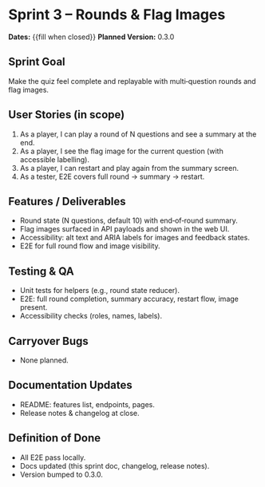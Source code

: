# Sprint 3 – Rounds & Flag Images
**Dates:** {{fill when closed}}
**Planned Version:** 0.3.0

## Sprint Goal
Make the quiz feel complete and replayable with multi‑question rounds and flag images.

## User Stories (in scope)
1. As a player, I can play a round of N questions and see a summary at the end.
2. As a player, I see the flag image for the current question (with accessible labelling).
3. As a player, I can restart and play again from the summary screen.
4. As a tester, E2E covers full round → summary → restart.

## Features / Deliverables
- Round state (N questions, default 10) with end‑of‑round summary.
- Flag images surfaced in API payloads and shown in the web UI.
- Accessibility: alt text and ARIA labels for images and feedback states.
- E2E for full round flow and image visibility.

## Testing & QA
- Unit tests for helpers (e.g., round state reducer).
- E2E: full round completion, summary accuracy, restart flow, image present.
- Accessibility checks (roles, names, labels).

## Carryover Bugs
- None planned.

## Documentation Updates
- README: features list, endpoints, pages.
- Release notes & changelog at close.

## Definition of Done
- All E2E pass locally.
- Docs updated (this sprint doc, changelog, release notes).
- Version bumped to 0.3.0.
